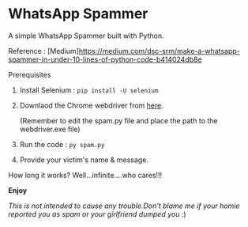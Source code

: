 # WhatsApp Spammer
A simple WhatsApp Spammer built with Python.

Reference : [Medium]https://medium.com/dsc-srm/make-a-whatsapp-spammer-in-under-10-lines-of-python-code-b414024db8e


Prerequisites
1) Install Selenium : `pip install -U selenium`

2) Downlaod the Chrome webdriver from [here](https://chromedriver.chromium.org/downloads).
   
   (Remember to edit the spam.py file and place the path to the webdriver.exe file)

3) Run the code : `py spam.py`

4) Provide your victim's name & message.

How long it works? Well...infinite....who cares!!!

**Enjoy**

*This is not intended to cause any trouble.Don't blame me if your homie reported you as spam or your girlfriend dumped you* :) 

